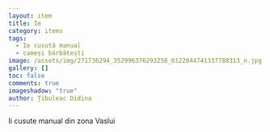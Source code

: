 ```yaml
---
layout: item
title: Ie
category: items
tags:
  - Ie cusută manual
  - cameși bărbătești
image: /assets/img/271736294_352996376293258_6122844741337788313_n.jpg
gallery: []
toc: false
comments: true
imageshadow: "true"
author: Țibuleac Didina
---
```

 Ii cusute manual din zona Vaslui